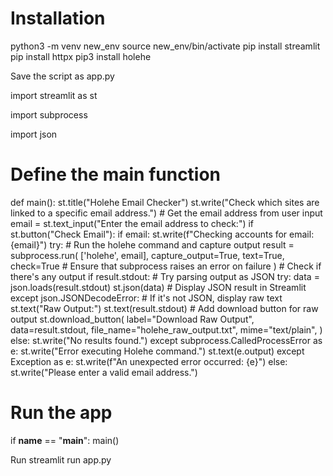 # Installation
python3 -m venv new_env
source new_env/bin/activate
pip install streamlit
pip install httpx
pip3 install holehe

Save the script as app.py

import streamlit as st

import subprocess

import json

# Define the main function

def main():
    st.title("Holehe Email Checker")
    st.write("Check which sites are linked to a specific email address.")
    # Get the email address from user input
    email = st.text_input("Enter the email address to check:")
    if st.button("Check Email"):
        if email:
            st.write(f"Checking accounts for email: {email}")
            try:
                # Run the holehe command and capture output
                result = subprocess.run(
                    ['holehe', email],
                    capture_output=True,
                    text=True,
                    check=True  # Ensure that subprocess raises an error on failure
                )
                # Check if there's any output
                if result.stdout:
                    # Try parsing output as JSON
                    try:
                        data = json.loads(result.stdout)
                        st.json(data)  # Display JSON result in Streamlit
                    except json.JSONDecodeError:
                        # If it's not JSON, display raw text
                        st.text("Raw Output:")
                        st.text(result.stdout)
                    # Add download button for raw output
                    st.download_button(
                        label="Download Raw Output",
                        data=result.stdout,
                        file_name="holehe_raw_output.txt",
                        mime="text/plain",
                    )
                else:
                    st.write("No results found.")
            except subprocess.CalledProcessError as e:
                st.write("Error executing Holehe command.")
                st.text(e.output)
            except Exception as e:
                st.write(f"An unexpected error occurred: {e}")
        else:
            st.write("Please enter a valid email address.")
# Run the app
if __name__ == "__main__":
    main()

Run
streamlit run app.py
